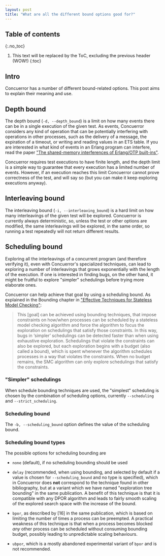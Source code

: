 ```yaml
---
layout: post
title: "What are all the different bound options good for?"
---
```


## Table of contents
{:.no_toc}

1. This text will be replaced by the ToC, excluding the previous header (WOW!)
{:toc}

## Intro

Concuerror has a number of different bound-related options. This post
aims to explain their meaning and use.

## Depth bound

The depth bound (`-d, --depth_bound`) is a limit on how many events
there can be in a single execution of the given test.  As events,
Concuerror considers any kind of operation that can be potentially
interfering with operations in other processes, such as the delivery
of a message, the expiration of a timeout, or writing and reading
values in an ETS table.  If you are interested in what kind of events
in an Erlang program can interfere, read the paper ["The shared-memory
interferences of Erlang/OTP built-ins"](/publications).

Concuerror requires test executions to have finite length, and the
depth limit is a simple way to guarantee that every execution has a
limited number of events.  However, if an execution reaches this limit
Concuerror cannot prove correctness of the test, and will say so (but
you can make it keep exploring executions anyway).

## Interleaving bound

The interleaving bound (`-i, --interleaving_bound`) is a hard limit on
how many interleavings of the given test will be explored.  Concuerror
is currently always deterministic, so, unless the test or other
options are modified, the same interleavings will be explored, in the
same order, so running a test repeatedly will not return different
results.

## Scheduling bound

Exploring all the interleavings of a concurrent program (and therefore
verifying it), even with Concuerror's specialized techniques, can lead
to exploring a number of interleavings that grows exponentially with
the length of the execution.  If one is interested in finding bugs, on
the other hand, it might be fruitful to explore "simpler" schedulings
before trying more elaborate ones.

Concuerror can help achieve that goal by using a scheduling bound. As
explained in the Bounding chapter in ["Effective Techniques for
Stateless Model Checking"](/publications):

>This [goal] can be achieved using bounding techniques, that impose
 constraints on how/when processes can be scheduled by a stateless
 model checking algorithm and force the algorithm to focus the
 exploration on schedulings that satisfy those constraints.  In this
 way, bugs in ‘simpler’ schedulings can be detected faster than when
 using exhaustive exploration.  Schedulings that violate the
 constraints can also be explored, but each exploration begins with a
 budget (also called a bound), which is spent whenever the algorithm
 schedules processes in a way that violates the constraints.  When no
 budget remains, the SMC algorithm can only explore schedulings that
 satisfy the constraints.

### "Simpler" schedulings

When schedule bounding techniques are used, the "simplest" scheduling
is chosen by the combination of scheduling options, currently
`--scheduling` and `--strict_scheduling`.

### Scheduling bound

The `-b, --scheduling_bound` option defines the value of the
scheduling bound.

### Scheduling bound types

The possible options for scheduling bounding are

* `none` (default), if no scheduling bounding should be used

* `delay` (recommended, when using bounding, and selected by default
  if a value is chosen for `--scheduling_bound` and no type is
  specified), which in Concuerror does **not** correspond to the
  technique found in other bibliography, but at a variant which we
  have named "exploration tree bounding" in the same publication. A
  benefit of this technique is that it is compatible with any DPOR
  algorithm and leads to fairly smooth scaling of the explored search
  space with the increase of the bound.

* `bpor`, as described by \[16\] in the same publication, which is
  based on limiting the number of times a process can be preempted.  A
  practical weakness of this technique is that when a process becomes
  blocked *any* other process can be scheduled without consuming
  bounding budget, possibly leading to unpredictable scaling
  behaviours.

* `ubpor`, which is a mostly abandoned experimental variant of `bpor`
  and is not recommended.